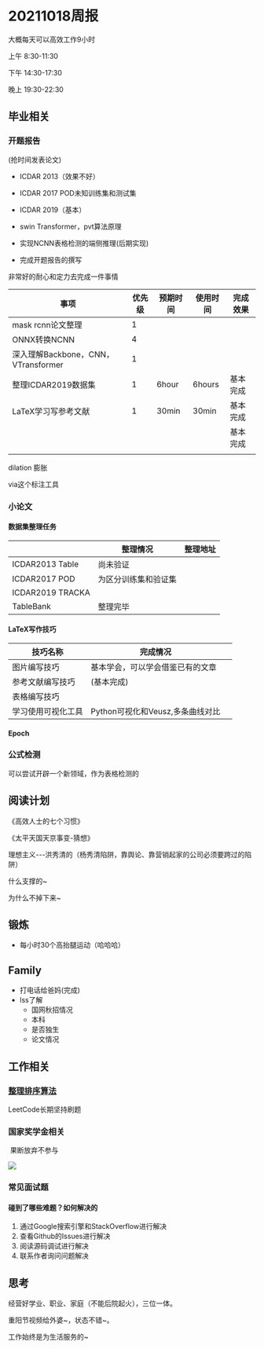 # 20211018周报



大概每天可以高效工作9小时

上午 8:30-11:30

下午 14:30-17:30

晚上 19:30-22:30



## 毕业相关

### 开题报告

(抢时间发表论文)



- ICDAR 2013（效果不好）

- ICDAR 2017 POD未知训练集和测试集

- ICDAR 2019（基本）



- swin Transformer，pvt算法原理
- 实现NCNN表格检测的端侧推理(后期实现)
- 完成开题报告的撰写



非常好的耐心和定力去完成一件事情



| 事项                                | 优先级 | 预期时间 | 使用时间 | 完成效果 |
| ----------------------------------- | ------ | -------- | -------- | -------- |
| mask rcnn论文整理                   | 1      |          |          |          |
| ONNX转换NCNN                        | 4      |          |          |          |
| 深入理解Backbone，CNN，VTransformer | 1      |          |          |          |
| 整理ICDAR2019数据集                 | 1      | 6hour    | 6hours   | 基本完成 |
| LaTeX学习写参考文献                 | 1      | 30min    | 30min    | 基本完成 |
|                                     |        |          |          | 基本完成 |
|                                     |        |          |          |          |

dilation 膨胀

via这个标注工具

### 小论文

#### 数据集整理任务

|                  | 整理情况             | 整理地址 |
| ---------------- | -------------------- | -------- |
| ICDAR2013 Table  | 尚未验证             |          |
| ICDAR2017 POD    | 为区分训练集和验证集 |          |
| ICDAR2019 TRACKA |                      |          |
| TableBank        | 整理完毕             |          |

#### LaTeX写作技巧

| 技巧名称           | 完成情况                         |      |
| ------------------ | -------------------------------- | ---- |
| 图片编写技巧       | 基本学会，可以学会借鉴已有的文章 |      |
| 参考文献编写技巧   | (基本完成)                       |      |
| 表格编写技巧       |                                  |      |
| 学习使用可视化工具 | Python可视化和Veusz,多条曲线对比 |      |

#### Epoch







### 公式检测

可以尝试开辟一个新领域，作为表格检测的



## 阅读计划

《高效人士的七个习惯》

《太平天国天京事变-猜想》

理想主义---洪秀清的（杨秀清陷阱，靠舆论、靠营销起家的公司必须要跨过的陷阱）



什么支撑的~

为什么不掉下来~



## 锻炼

- 每小时30个高抬腿运动（哈哈哈）

## Family

- 打电话给爸妈(完成)
- lss了解
  - 国网秋招情况
  - 本科
  - 是否独生
  - 论文情况
  
  

## 工作相关

### [整理排序算法](https://zhuanlan.zhihu.com/p/42586566)

LeetCode长期坚持刷题









### 国家奖学金相关



​		果断放弃不参与

![](https://moonstarimg.oss-cn-hangzhou.aliyuncs.com/picgo_img/20211011111445.png)

### 常见面试题

#### 碰到了哪些难题？如何解决的

1. 通过Google搜索引擎和StackOverflow进行解决
2. 查看Github的Issues进行解决
3. 阅读源码调试进行解决
4. 联系作者询问问题解决



## 思考

经营好学业、职业、家庭（不能后院起火），三位一体。

重阳节视频给外婆~，状态不错~。





工作始终是为生活服务的~

